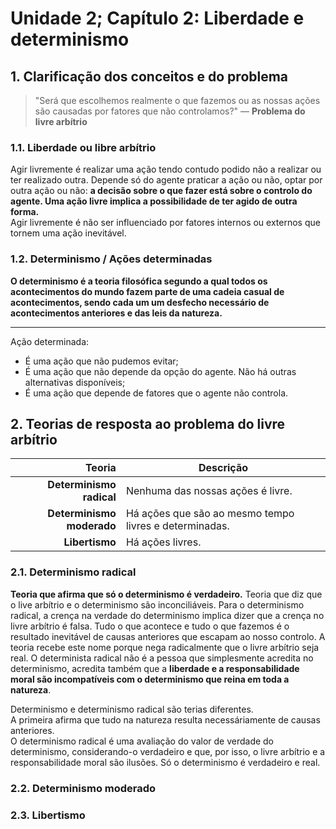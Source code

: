 # Unidade 2; Capítulo 2: Liberdade e determinismo

## 1. Clarificação dos conceitos e do problema

> "Será que escolhemos realmente o que fazemos ou as nossas ações são causadas por fatores que não controlamos?" — **Problema do livre arbítrio**

### 1.1. Liberdade ou libre arbítrio

Agir livremente é realizar uma ação tendo contudo podido não a realizar ou ter realizado outra. Depende só do agente praticar a ação ou não, optar por outra ação ou não: **a decisão sobre o que fazer está sobre o controlo do agente. Uma ação livre implica a possibilidade de ter agido de outra forma.**  
Agir livremente é não ser influenciado por fatores internos ou externos que tornem uma ação inevitável.

### 1.2. Determinismo / Ações determinadas

**O determinismo é a teoria filosófica segundo a qual todos os acontecimentos do mundo fazem parte de uma cadeia casual de acontecimentos, sendo cada um um desfecho necessário de acontecimentos anteriores e das leis da natureza.**

---

Ação determinada:

* É uma ação que não pudemos evitar;
* É uma ação que não depende da opção do agente. Não há outras alternativas disponíveis;
* É uma ação que depende de fatores que o agente não controla.

## 2. Teorias de resposta ao problema do livre arbítrio

| Teoria | Descrição |
| ---: | --- |
| **Determinismo radical** | Nenhuma das nossas ações é livre. |
| **Determinismo moderado** | Há ações que são ao mesmo tempo livres e determinadas. |
| **Libertismo** | Há ações livres. |

### 2.1. Determinismo radical

**Teoria que afirma que só o determinismo é verdadeiro.** Teoria que diz que o live arbítrio e o determinismo são inconciliáveis. Para o determinismo radical, a crença na verdade do determinismo implica dizer que a crença no livre arbítrio é falsa. Tudo o que acontece e tudo o que fazemos é o resultado inevitável de causas anteriores que escapam ao nosso controlo. A teoria recebe este nome porque nega radicalmente que o livre arbítrio seja real. O determinista radical não é a pessoa que simplesmente acredita no determinismo, acredita também que a **liberdade e a responsabilidade moral são incompatíveis com o determinismo que reina em toda a natureza**.

Determinismo e determinismo radical são terias diferentes.  
A primeira afirma que tudo na natureza resulta necessáriamente de causas anteriores.  
O determinismo radical é uma avaliação do valor de verdade do determinismo, considerando-o verdadeiro e que, por isso, o livre arbítrio e a responsabilidade moral são ilusões. Só o determinismo é verdadeiro e real.

### 2.2. Determinismo moderado



### 2.3. Libertismo